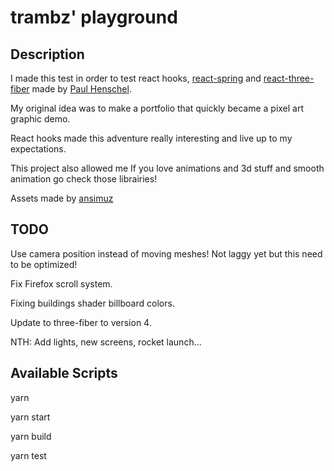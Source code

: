 # trambz' playground
## Description
I made this test in order to test react hooks, [react-spring](https://www.react-spring.io/) and [react-three-fiber](react-three-fiber) made by [Paul Henschel](https://github.com/drcmda).

My original idea was to make a portfolio that quickly became a pixel art graphic demo.

React hooks made this adventure really interesting and live up to my expectations.

This project also allowed me If you love animations and 3d stuff and smooth animation go check those librairies! 

Assets made by [ansimuz](https://ansimuz.itch.io/)

## TODO
Use camera position instead of moving meshes! Not laggy yet but this need to be optimized!

Fix Firefox scroll system. 

Fixing buildings shader billboard colors.

Update to three-fiber to version 4.

NTH: Add lights, new screens, rocket launch...

## Available Scripts

yarn

yarn start

yarn build

yarn test
